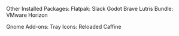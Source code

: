 Other Installed Packages:
Flatpak:
  Slack
  Godot
  Brave
  Lutris
Bundle:
  VMware Horizon

Gnome Add-ons:
  Tray Icons: Reloaded
  Caffine 
